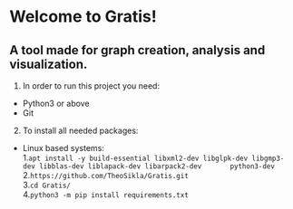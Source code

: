 # Welcome to Gratis!

## A tool made for graph creation, analysis and visualization.


1. In order to run this project you need:
 * Python3 or above
 * Git

2. To install all needed packages:
 - Linux based systems:  
  1.`apt install -y build-essential libxml2-dev libglpk-dev libgmp3-dev libblas-dev liblapack-dev libarpack2-dev       python3-dev`  
  2.`https://github.com/TheoSikla/Gratis.git`  
  3.`cd Gratis/`  
  4.`python3 -m pip install requirements.txt`
